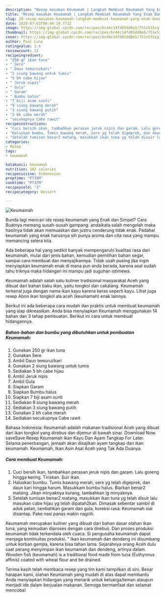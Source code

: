```yaml
---
description: "Resep masakan Keumamah | Langkah Membuat Keumamah Yang Enak Banget"
title: "Resep masakan Keumamah | Langkah Membuat Keumamah Yang Enak Banget"
slug: 29-resep-masakan-keumamah-langkah-membuat-keumamah-yang-enak-banget
date: 2020-07-03T00:44:19.772Z
image: https://img-global.cpcdn.com/recipes/bc44c14fd85dd8e5/751x532cq70/keumamah-foto-resep-utama.jpg
thumbnail: https://img-global.cpcdn.com/recipes/bc44c14fd85dd8e5/751x532cq70/keumamah-foto-resep-utama.jpg
cover: https://img-global.cpcdn.com/recipes/bc44c14fd85dd8e5/751x532cq70/keumamah-foto-resep-utama.jpg
author: Paul Luna
ratingvalue: 3.6
reviewcount: 12
recipeingredient:
- "250 gr ikan tuna"
- " Sere"
- " Daun temuruikari"
- "2 siung bawang untuk tumis"
- "5 bh cabe hijau"
- " Jeruk nipis"
- " Gula"
- " Garam"
- " Bumbu halus"
- "7 biji asam sunti"
- "8 siung bawang merah"
- "3 siung bawang putih"
- "2 bh cabe merah"
- "secukupnya Cabe rawit"
recipeinstructions:
- "Cuci bersih ikan, tambahkan perasan jeruk nipis dan garam. Lalu goreng hingga kering. Tiriskan. Suir ikan."
- "Haluskan bumbu. Tumis bawang merah, sere yg telah digeprek, dan daun kari hingga harum. Masukkam bumbu halus. Biarkan benar2 matang. Jikan minyaknya kurang, tambahkan lg minyaknya."
- "Setelah tumisan benar2 matang, masukkan ikan tuna yg telah disuir lalu masukan cabe hijau yg telah dipatah2kan. Dimasak sebentar sambil di aduk pelan, tambahkan garam dan gula, koreksi rasa. Keumamah sial disantap. Pake nasi panas makin nagiiih."
categories:
- Resep
tags:
- keumamah

katakunci: keumamah 
nutrition: 102 calories
recipecuisine: Indonesian
preptime: "PT35M"
cooktime: "PT37M"
recipeyield: "3"
recipecategory: Dessert

---
```



![Keumamah](https://img-global.cpcdn.com/recipes/bc44c14fd85dd8e5/751x532cq70/keumamah-foto-resep-utama.jpg)

Bunda lagi mencari ide resep keumamah yang Enak dan Simpel? Cara Buatnya memang susah-susah gampang. andaikata salah mengolah maka hasilnya tidak akan memuaskan dan justru cenderung tidak enak. Padahal keumamah yang enak harusnya sih punya aroma dan cita rasa yang mampu memancing selera kita.

Ada beberapa hal yang sedikit banyak mempengaruhi kualitas rasa dari keumamah, mulai dari jenis bahan, kemudian pemilihan bahan segar, sampai cara membuat dan menyajikannya. Tidak usah pusing jika ingin menyiapkan keumamah enak di mana pun anda berada, karena asal sudah tahu triknya maka hidangan ini mampu jadi suguhan istimewa.

Keumamah adalah salah satu kuliner tradisional masyarakat Aceh yang dibuat dari bahan baku ikan, yaitu tongkol dan cakalang. Keumamah terkenal juga dengan nama ikan kayu karena keras seperti kayu. Lihat juga resep Abon ikan tongkol ala aceh (keumamah) enak lainnya.


Berikut ini ada beberapa cara mudah dan praktis untuk membuat keumamah yang siap dikreasikan. Anda bisa menyiapkan Keumamah menggunakan 14 bahan dan 3 tahap pembuatan. Berikut ini cara untuk membuat hidangannya.

<!--inarticleads1-->

##### Bahan-bahan dan bumbu yang dibutuhkan untuk pembuatan Keumamah:

1. Gunakan 250 gr ikan tuna
1. Gunakan  Sere
1. Ambil  Daun temurui/kari
1. Gunakan 2 siung bawang untuk tumis
1. Sediakan 5 bh cabe hijau
1. Ambil  Jeruk nipis
1. Ambil  Gula
1. Siapkan  Garam
1. Siapkan  Bumbu halus
1. Siapkan 7 biji asam sunti
1. Sediakan 8 siung bawang merah
1. Sediakan 3 siung bawang putih
1. Gunakan 2 bh cabe merah
1. Sediakan secukupnya Cabe rawit


Bahasa Indonesia: Keumamah adalah makanan tradisional Aceh yang dibuat dari ikan tongkol yang direbus dan dijemur di bawah sinar. Download Now. saveSave Resep Keumamah Ikan Kayu Dan Ayam Tangkap For Later. Selama penerbangan, jemaah akan disajikan ayam tangkap dan ikan keumamah. Keumamah, Ikan Asin Asal Aceh yang Tak Ada Duanya. 

<!--inarticleads2-->

##### Cara membuat Keumamah:

1. Cuci bersih ikan, tambahkan perasan jeruk nipis dan garam. Lalu goreng hingga kering. Tiriskan. Suir ikan.
1. Haluskan bumbu. Tumis bawang merah, sere yg telah digeprek, dan daun kari hingga harum. Masukkam bumbu halus. Biarkan benar2 matang. Jikan minyaknya kurang, tambahkan lg minyaknya.
1. Setelah tumisan benar2 matang, masukkan ikan tuna yg telah disuir lalu masukan cabe hijau yg telah dipatah2kan. Dimasak sebentar sambil di aduk pelan, tambahkan garam dan gula, koreksi rasa. Keumamah sial disantap. Pake nasi panas makin nagiiih.


Keumamah merupakan kuliner yang dibuat dari bahan dasar olahan ikan tuna, yang kemudian diproses dengan cara direbus. Dan proses produksi keumamah tidak terkendala oleh cuaca. Si pengusaha keumamah dapat menjaga kontinuitas produksi. &#34; Ikan keumamah dan dendeng ini disumbang untuk korban gempa, karena bisa tahan lama. Sejarahnya orang Aceh dulu saat perang menyimpan ikan keumamah dan dendeng, artinya dalam. Wooden fish (keumamah) is a traditional food made from tuna (Euthynnus affinis) coated with wheat flour and be drained. 

Terima kasih telah membaca resep yang tim kami tampilkan di sini. Besar harapan kami, olahan Keumamah yang mudah di atas dapat membantu Anda menyiapkan hidangan yang menarik untuk keluarga/teman ataupun menjadi ide dalam berjualan makanan. Semoga bermanfaat dan selamat mencoba!
